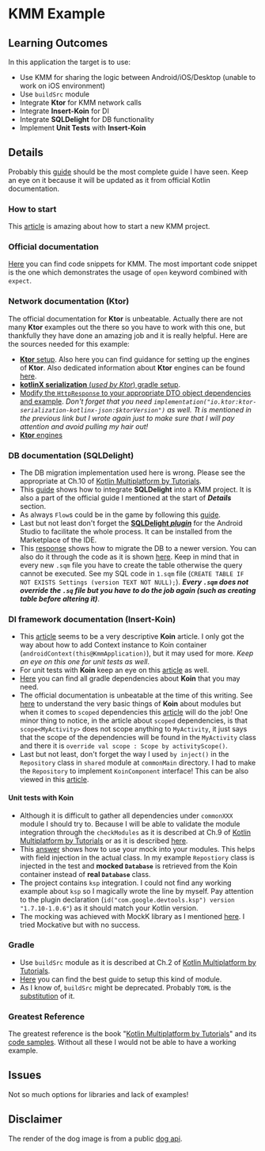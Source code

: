 # KMM Example

## Learning Outcomes
In this application the target is to use:
- Use KMM for sharing the logic between Android/iOS/Desktop (unable to work on iOS environment)
- Use `buildSrc` module
- Integrate **Ktor** for KMM network calls
- Integrate **Insert-Koin** for DI
- Integrate **SQLDelight** for DB functionality
- Implement **Unit Tests** with **Insert-Koin**

## Details
Probably this [guide](https://kotlinlang.org/docs/multiplatform-mobile-ktor-sqldelight.html#make-the-business-logic-cross-platform) should be the most complete guide I have seen. Keep an eye on it because it will be updated as it from official Kotlin documentation.

### How to start
This [article](https://proandroiddev.com/kmm-quickstart-guide-7598527a2ab9) is amazing about how to start a new KMM project.

### Official documentation
[Here](https://kotlinlang.org/docs/multiplatform-connect-to-apis.html#rules-for-expected-and-actual-declarations) you can find code snippets for KMM. The most important code snippet is the one which demonstrates the usage of `open` keyword combined with `expect`.

### Network documentation (Ktor)
The official documentation for **Ktor** is unbeatable. Actually there are not many **Ktor** examples out the there so you have to work with this one, but thankfully they have done an amazing job and it is really helpful. Here are the sources needed for this example:
- [**Ktor** setup](https://ktor.io/docs/getting-started-ktor-client-multiplatform-mobile.html#ktor-dependencies). Also here you can find guidance for setting up the engines of **Ktor**. Also dedicated information about **Ktor** engines can be found [here](https://ktor.io/docs/http-client-engines.html#platforms).
- [**kotlinX serialization** (*used by Ktor*) gradle setup](https://github.com/Kotlin/kotlinx.serialization).
- [Modify the `HttpResponse` to your appropriate DTO object dependencies and example](https://ktor.io/docs/serialization-client.html). *Don't forget that you need `implementation("io.ktor:ktor-serialization-kotlinx-json:$ktorVersion")` as well. Tt is mentioned in the previous link but I wrote again just to make sure that I will pay attention and avoid pulling my hair out!*
- [**Ktor** engines](https://ktor.io/docs/http-client-engines.html#platforms)

### DB documentation (SQLDelight)
- The DB migration implementation used here is wrong. Please see the appropriate at Ch.10 of [Kotlin Multiplatform by Tutorials](https://www.amazon.com/Kotlin-Multiplatform-Tutorials-First-Platforms/dp/1950325628).
- This [guide](https://kotlinlang.org/docs/multiplatform-mobile-ktor-sqldelight.html#configure-sqldelight-and-implement-cache-logic) shows how to integrate **SQLDelight** into a KMM project. It is also a part of the official guide I mentioned at the start of ***Details*** section.
- As always `Flow`s could be in the game by following this [guide](https://cashapp.github.io/sqldelight/js_sqlite/coroutines/).
- Last but not least don't forget the [**SQLDelight *plugin***](https://plugins.jetbrains.com/plugin/8191-sqldelight) for the Android Studio to facilitate the whole process. It can be installed from the Marketplace of the IDE.
- This [response](https://stackoverflow.com/a/65211389) shows how to migrate the DB to a newer version. You can also do it through the code as it is shown [here](https://cashapp.github.io/sqldelight/multiplatform_sqlite/migrations/). Keep in mind that in every new `.sqm` file you have to create the table otherwise the query cannot be executed. See my SQL code in `1.sqm` file (`CREATE TABLE IF NOT EXISTS Settings (version TEXT NOT NULL);`). ***Every `.sqm` does not override the `.sq` file but you have to do the job again (such as creating table before altering it)***.

### DI framework documentation (Insert-Koin)
- This [article](https://medium.com/swlh/dependency-injection-with-koin-for-android-43dda4d800d1) seems to be a very descriptive **Koin** article. I only got the way about how to add Context instance to Koin container (`androidContext(this@KmmApplication)`), but it may used for more. *Keep an eye on this one for unit tests as well*.
- For unit tests with **Koin** keep an eye on this [article](https://insert-koin.io/docs/reference/koin-test/checkmodules) as well.
- [Here](https://insert-koin.io/docs/setup/koin) you can find all gradle dependencies about **Koin** that you may need.
- The official documentation is unbeatable at the time of this writing. See [here](https://insert-koin.io/docs/reference/koin-core/definitions) to understand the very basic things of **Koin** about modules but when it comes to `scoped` dependencies this [article](https://proandroiddev.com/understanding-android-scopes-with-koin-cfe6b60ca579) will do the job! One minor thing to notice, in the article about `scoped` dependencies, is that `scope<MyActivity>` does not scope anything to `MyActivity`, it just says that the scope of the dependencies will be found in the `MyActivity` class and there it is `override val scope : Scope by activityScope()`.
- Last but not least, don't forget the way I used `by inject()` in the `Repository` class in `shared` module at `commonMain` directory. I had to make the `Repository` to implement `KoinComponent` interface! This can be also viewed in this [article](https://johnoreilly.dev/posts/kotlinmultiplatform-koin/).

#### Unit tests with Koin
- Although it is difficult to gather all dependencies under `commonXXX` module I should try to. Because I will be able to validate the module integration through the `checkModules` as it is described at Ch.9 of [Kotlin Multiplatform by Tutorials](https://www.amazon.com/Kotlin-Multiplatform-Tutorials-First-Platforms/dp/1950325628) or as it is described [here](https://insert-koin.io/docs/reference/koin-test/checkmodules).
- This [answer](https://stackoverflow.com/a/67620830) shows how to use your mock into your modules. This helps with field injection in the actual class. In my example `Repostiory` class is injected in the test and **mocked `Database`** is retrieved from the Koin container instead of **real `Database`** class.
- The project contains `ksp` integration. I could not find any working example about `ksp` so I magically wrote the line by myself. Pay attention to the plugin declaration (`id("com.google.devtools.ksp") version "1.7.10-1.0.6"`) as it should match your Kotlin version.
- The mocking was achieved with MockK library as I mentioned [here](https://stackoverflow.com/a/74245709). I tried Mockative but with no success.

### Gradle
- Use `buildSrc` module as it is described at Ch.2 of [Kotlin Multiplatform by Tutorials](https://www.amazon.com/Kotlin-Multiplatform-Tutorials-First-Platforms/dp/1950325628).
- [Here](https://proandroiddev.com/better-dependencies-management-using-buildsrc-kotlin-dsl-eda31cdb81bf) you can find the best guide to setup this kind of module.
- As I know of, `buildSrc` might be deprecated. Probably `TOML` is the [substitution](https://funkymuse.dev/posts/toml-gradle/) of it.

### Greatest Reference
The greatest reference is the book "[Kotlin Multiplatform by Tutorials](https://www.amazon.com/Kotlin-Multiplatform-Tutorials-First-Platforms/dp/1950325628)" and its [code samples](https://github.com/kodecocodes/kmpf-materials). Without all these I would not be able to have a working example.

## Issues
Not so much options for libraries and lack of examples!

## Disclaimer
The render of the dog image is from a public [dog api](https://dog.ceo/api/breeds/image/random).
